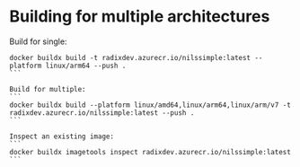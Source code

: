 # Building for multiple architectures

Build for single:
````
docker buildx build -t radixdev.azurecr.io/nilssimple:latest --platform linux/arm64 --push .
```

Build for multiple:
```
docker buildx build --platform linux/amd64,linux/arm64,linux/arm/v7 -t radixdev.azurecr.io/nilssimple:latest --push .
```

Inspect an existing image:
```
docker buildx imagetools inspect radixdev.azurecr.io/nilssimple:latest
```